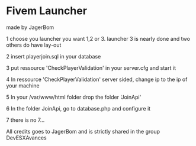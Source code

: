 # Fivem Launcher
made by JagerBom

1 choose you launcher you want 1,2 or 3. launcher 3 is nearly done and two others do have lay-out

2 insert playerjoin.sql in your database

3 put ressource 'CheckPlayerValidation' in your server.cfg and start it

4 In ressource 'CheckPlayerValidation' server sided, change ip to the ip of your machine

5 In your /var/www/html folder drop the folder 'JoinApi'

6 In the folder JoinApi, go to database.php and configure it

7 there is no 7... 

All credits goes to JagerBom and is strictly shared in the group DevESXAvances
